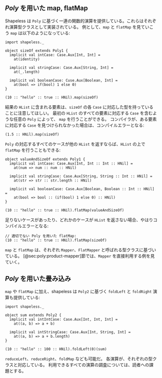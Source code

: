 ## *Poly* を用いた map, flatMap

Shapeless は `Poly` に基づく一連の関数的演算を提供している。これらはそれぞれ演算型クラスとして実装されている。
例として、`map` と `flatMap` を見ていこう
`map` は以下のようになっている:

```tut:book:silent
import shapeless._

object sizeOf extends Poly1 {
  implicit val intCase: Case.Aux[Int, Int] =
    at(identity)

  implicit val stringCase: Case.Aux[String, Int] =
    at(_.length)

  implicit val booleanCase: Cuse.Aux[Boolean, Int] =
    at(bool => if(bool) 1 else 0)
}
```

```tut:book
(10 :: "hello" :: true :: HNil).map(sizeOf)
```

結果の `HList` に含まれる要素は、`sizeOf` の各 `Case` に対応した型を持っていることに注意してほしい。
最初の `HList` のすべての要素に対応する `Case` を含むような任意の `Poly` によって、 `map` を行うことができる。
コンパイラが、ある要素に対応する `Case` を見つけられなかった場合は、コンパイルエラーとなる:

```tut:book:fail
(1.5 :: HNil).map(sizeOf)
```

`Poly` の対応するすべてのケースが他の `HList` を返すならば、`HList` の上で `flatMap` を行うこともできる:

```tut:book:silent
object valueAndSizeOf extends Poly1 {
  implicit val intCase: Case.Aux[Int, Int :: Int :: HNil] =
    at(num => num :: num :: HNil)

  implicit val stringCase: Case.Aux[String, String :: Int :: HNil] =
    at(str => str :: str.length :: HNil)

  implicit val booleanCase: Case.Aux[Boolean, Boolean :: Int :: HNil] =
    at(bool => bool :: (if(bool) 1 else 0) :: HNil)
}
```

```tut:book
(10 :: "hello" :: true :: HNil).flatMap(valueAndSizeOf)
```

足りないケースがあったり、どれかのケースが `HList` を返さない場合、やはりコンパイルエラーとなる:

```tut:book:fail
// 適切でない Poly を用いた flatMap:
(10 :: "hello" :: true :: HNil).flatMap(sizeOf)
```

`map` と `flatMap` は、それぞれ `Mapper`、`FlatMapper` と呼ばれる型クラスに基づいている。
[@sec:poly:product-mapper]節では、`Mapper` を直接利用する例を見ていく。

## *Poly* を用いた畳み込み

`map` や `flatMap` に加え、shapeless は `Poly2` に基づく `foldLeft` と `foldRight` 演算も提供している:

```tut:book:silent
import shapeless._

object sum extends Poly2 {
  implicit val intIntCase: Case.Aux[Int, Int, Int] =
    at((a, b) => a + b)

  implicit val intStringCase: Case.Aux[Int, String, Int] =
    at((a, b) => a + b.length)
}
```

```tut:book
(10 :: "hello" :: 100 :: HNil).foldLeft(0)(sum)
```

`reduceLeft`、`reduceRight`、`foldMap` なども可能だ。
各演算が、それぞれの型クラスと対応している。
利用できるすべての演算の調査については、読者への課題とする。
